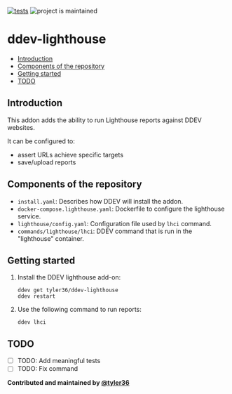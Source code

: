 [![tests](https://github.com/ddev/ddev-addon-template/actions/workflows/tests.yml/badge.svg)](https://github.com/ddev/ddev-addon-template/actions/workflows/tests.yml) ![project is maintained](https://img.shields.io/maintenance/yes/2024.svg)

# ddev-lighthouse <!-- omit in toc -->

- [Introduction](#introduction)
- [Components of the repository](#components-of-the-repository)
- [Getting started](#getting-started)
- [TODO](#todo)

## Introduction

This addon adds the ability to run Lighthouse reports against DDEV websites.

It can be configured to:

- assert URLs achieve specific targets
- save/upload reports

## Components of the repository

- `install.yaml`: Describes how DDEV will install the addon.
- `docker-compose.lighthouse.yaml`: Dockerfile to configure the lighthouse service.
- `lighthouse/config.yaml`: Configuration file used by `lhci` command.
- `commands/lighthouse/lhci`: DDEV command that is run in the "lighthouse" container.

## Getting started

1. Install the DDEV lighthouse add-on:

   ```shell
   ddev get tyler36/ddev-lighthouse
   ddev restart
   ```

2. Use the following command to run reports:

    ```shell
    ddev lhci
    ```

## TODO

- [ ] TODO: Add meaningful tests
- [ ] TODO: Fix command

**Contributed and maintained by [@tyler36](https://github.com/tyler36)**
